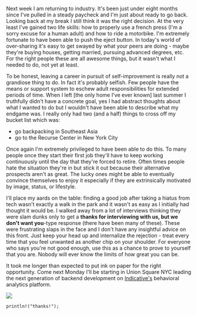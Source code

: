 
Next week I am returning to industry. It's been just under eight months since I've pulled in a steady paycheck and I'm just about ready to go back. Looking back at my break I still think it was the right decision. At the very least I've gained two life skills: how to properly use a french press (I'm a sorry excuse for a human adult) and how to ride a motorbike. I'm extremely fortunate to have been able to push the eject button. In today's world of over-sharing it's easy to get swayed by what your peers are doing - maybe they're buying houses, getting married, pursuing advanced degrees, etc. For the right people these are all awesome things, but it wasn't what I needed to do, not yet at least.

To be honest, leaving a career in pursuit of self-improvement is really not a grandiose thing to do. In fact it's probably selfish. Few people have the means or support system to eschew adult responsibilities for extended periods of time. When I left [the only home I've ever known] last summer I truthfully didn't have a concrete goal, yes I had abstract thoughts about what I wanted to do but I wouldn't have been able to describe what my endgame was. I really only had two (and a half) things to cross off my bucket list which was:

 - go backpacking in Southeast Asia
 - go to the Recurse Center in New York City

Once again I'm extremely privileged to have been able to do this. To many people once they start their first job they'll have to keep working continuously until the day that they're forced to retire. Often times people hate the situation they're in but stick it out because their alternative prospects aren't as great. The lucky ones might be able to eventually convince themselves to enjoy it especially if they are extrinsically motivated by image, status, or lifestyle.

I'll place my aards on the table: finding a good job after taking a hiatus from tech wasn't exactly a walk in the park and it wasn't as easy as I initially had thought it would be. I walked away from a lot of interviews thinking they were slam dunks only to get a **thanks for interviewing with us, but we don't want you**-type response (there have been many of these). These were frustrating slaps in the face and I don't have any insightful advice on this front. Just keep your head up and internalize the rejection - treat every time that you feel unwanted as another chip on your shoulder. For everyone who says you're not good enough, use this as a chance to prove to yourself that you are. Nobody will ever know the limits of how great you can be.

It took me longer than expected to put ink on paper for the right opportunity. Come next Monday I'll be starting in Union Square NYC leading the next generation of backend development on [Indicative's](http://indicative.com) behavioral analytics platform.

![](/content/images/2016/04/DSC_0628.png)

```
println!("thanks!");
```
